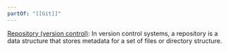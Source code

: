 ```yaml
---
partOf: "[[Git]]"
---
```

[Repository (version control)](https://en.wikipedia.org/wiki/Repository_(version_control)): In version control systems, a repository is a data structure that stores metadata for a set of files or directory structure.
